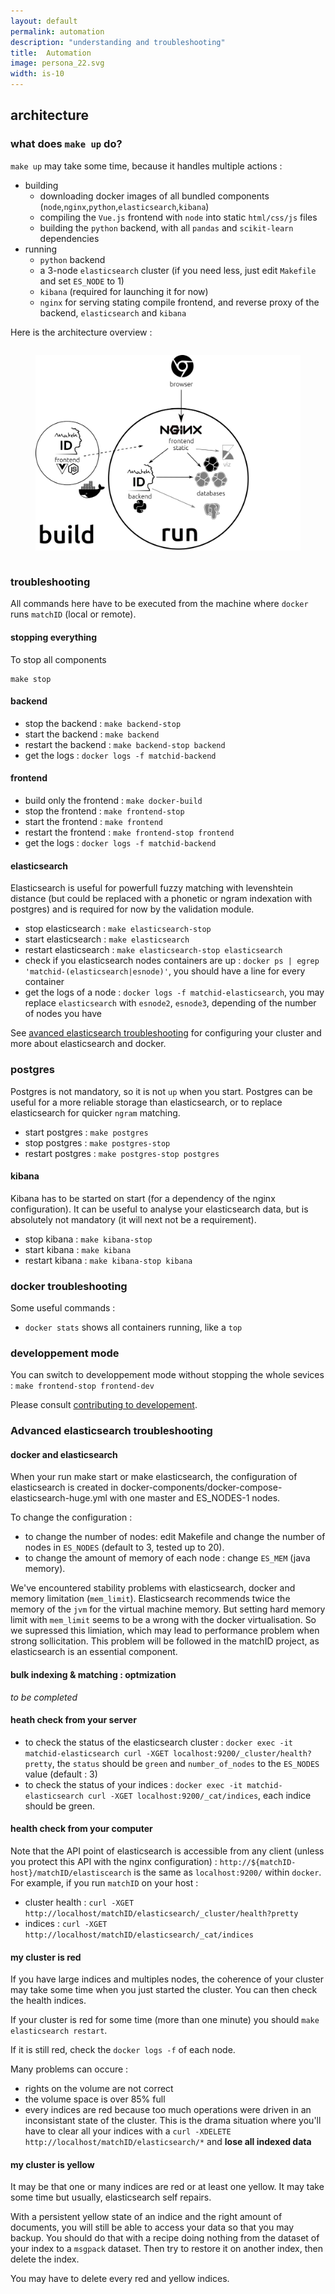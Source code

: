 ```yaml
---
layout: default
permalink: automation
description: "understanding and troubleshooting"
title:  Automation
image: persona_22.svg
width: is-10
---
```


## architecture

### what does `make up` do?

`make up` may take some time, because it handles multiple actions :

- building
  - downloading docker images of all bundled components (`node`,`nginx`,`python`,`elasticsearch`,`kibana`)
  - compiling the `Vue.js` frontend with `node` into static `html/css/js` files
  - building the `python` backend, with all `pandas` and `scikit-learn` dependencies
- running
  - `python` backend
  - a 3-node `elasticsearch` cluster (if you need less, just edit `Makefile` and set `ES_NODE` to 1)
  -  `kibana` (required for launching it for now)
  - `nginx` for serving stating compile frontend, and reverse proxy of the backend, `elasticsearch` and `kibana`

Here is the architecture overview :

<div class="columns is-centered">
<figure class="image alpha-png-background">
<img class="column is-half is-narrow" src="assets/images/matchID_architecture.png" alt="matchID architecture">
</figure>
</div>

### troubleshooting

All commands here have to be executed from the machine where `docker` runs `matchID` (local or remote).

#### stopping everything

To stop all components

```
make stop
```
#### backend

- stop the backend : `make backend-stop`
- start the backend : `make backend`
- restart the backend : `make backend-stop backend`
- get the logs : `docker logs -f matchid-backend`

#### frontend

- build only the frontend : `make docker-build`
- stop the frontend : `make frontend-stop`
- start the frontend : `make frontend`
- restart the frontend : `make frontend-stop frontend`
- get the logs : `docker logs -f matchid-backend`


#### elasticsearch

Elasticsearch is useful for powerfull fuzzy matching with levenshtein distance (but could be replaced with a phonetic or ngram indexation with postgres) and is required for now by the validation module.

- stop elasticsearch : `make elasticsearch-stop`
- start elasticsearch : `make elasticsearch`
- restart elasticsearch : `make elasticsearch-stop elasticsearch`
- check if you elasticsearch nodes containers are up : `docker ps | egrep 'matchid-(elasticsearch|esnode)'`, you should have a line for every container
- get the logs of a node : `docker logs -f matchid-elasticsearch`, you may replace `elasticsearch` with `esnode2`, `esnode3`, depending of the number of nodes you have

See [avanced elasticsearch troubleshooting](#advanced-elasticsearch-troubleshooting) for configuring your cluster and more about elasticsearch and docker.


### postgres

Postgres is not mandatory, so it is not `up` when you start. Postgres can be useful for a more reliable storage than elasticsearch, or to replace elasticsearch for quicker `ngram` matching.

- start postgres : `make postgres`
- stop postgres : `make postgres-stop`
- restart postgres : `make postgres-stop postgres`

#### kibana

Kibana has to be started on start (for a dependency of the nginx configuration). It can be useful to analyse your elasticsearch data, but is absolutely not mandatory (it will next not be a requirement).

- stop kibana : `make kibana-stop`
- start kibana : `make kibana`
- restart kibana : `make kibana-stop kibana`

### docker troubleshooting

Some useful commands :

- `docker stats` shows all containers running, like a `top`

### developpement mode

You can switch to developpement mode without stopping the whole sevices : `make frontend-stop frontend-dev`

Please consult [contributing to developement](/dev).

### Advanced elasticsearch troubleshooting
#### docker and elasticsearch

When your run make start or make elasticsearch, the configuration of elasticsearch is created in docker-components/docker-compose-elasticsearch-huge.yml with one master and ES_NODES-1 nodes.

To change the configuration :

- to change the number of nodes: edit Makefile and change the number of nodes in `ES_NODES` (default to 3, tested up to 20).
- to change the amount of memory of each node : change `ES_MEM` (java memory).

We've encountered stability problems with elasticsearch, docker and memory limitation (`mem_limit`). Elasticsearch recommends twice the memory of the `jvm` for the virtual machine memory. But setting hard memory limit with `mem_limit` seems to be a wrong with the docker virtualisation. So we supressed this limiation, which may lead to performance problem when strong sollicitation. This problem will be followed in the matchID project, as elasticsearch is an essential component.

#### bulk indexing & matching : optmization

*to be completed*

#### heath check from your server

- to check the status of the elasticsearch cluster : `docker exec -it matchid-elasticsearch curl -XGET localhost:9200/_cluster/health?pretty`,  the `status` should be `green` and `number_of_nodes` to the `ES_NODES` value (default : 3)
- to check the status of your indices : `docker exec -it matchid-elasticsearch curl -XGET localhost:9200/_cat/indices`, each indice should be green.

#### health check from your computer

Note that the API point of elasticsearch is accessible from any client (unless you protect this API with the nginx configuration) : `http://${matchID-host}/matchID/elastiscearch` is the same as `localhost:9200/` within `docker`. For example, if you run `matchID` on your host :

- cluster health : `curl -XGET http://localhost/matchID/elasticsearch/_cluster/health?pretty`
- indices : `curl -XGET http://localhost/matchID/elasticsearch/_cat/indices`

#### my cluster is red

If you have large indices and multiples nodes, the coherence of your cluster may take some time when you just started the cluster. You can then check the health indices.

If your cluster is red for some time (more than one minute) you should `make elasticsearch restart`.

If it is still red, check the `docker logs -f` of each node.

Many problems can occure :

- rights on the volume are not correct
- the volume space is over 85% full
- every indices are red because too much operations were driven in an inconsistant state of the cluster. This is the drama situation where you'll have to clear all your indices with a `curl -XDELETE http://localhost/matchID/elasticsearch/*` and **lose all indexed data**

#### my cluster is yellow

It may be that one or many indices are red or at least one yellow. It may take some time but usually, elasticsearch self repairs.

With a persistent yellow state of an indice and the right amount of documents, you will still be able to access your data so that you may backup. You should do that with a recipe doing nothing from the dataset of your index to a `msgpack` dataset. Then try to restore it on another index, then delete the index.

You may have to delete every red and yellow indices.







